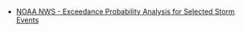 * [NOAA NWS - Exceedance Probability Analysis for Selected Storm Events](http://www.nws.noaa.gov/oh/hdsc/aep_storm_analysis/index.html)
